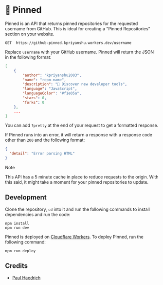 # 📌 Pinned

Pinned is an API that returns pinned repositories for the requested username from GitHub. This is ideal for creating a "Pinned Repositories" section on your website.

```http
GET  https://github-pinned.kpriyanshu.workers.dev/username
```

Replace `username` with your GitHub username. Pinned will return the JSON in the following format:

```json
[
    {
        "author": "kpriyanshu2003",
        "name": "repo-name",
        "description": "🧰 Discover new developer tools",
        "language": "JavaScript",
        "languageColor": "#f1e05a",
        "stars": 0,
        "forks": 0
    },
    ...
]
```

You can add `?pretty` at the end of your request to get a formatted response.

If Pinned runs into an error, it will return a response with a response code other than `200` and the following format:

```json
{
  "detail": "Error parsing HTML"
}
```

> [!NOTE]  
> This API has a 5 minute cache in place to reduce requests to the origin. With this said, it might take a moment for your pinned repositories to update.

## Development

Clone the repository, `cd` into it and run the following commands to install dependencies and run the code:

```
npm install
npm run dev
```

Pinned is deployed on [Cloudflare Workers](https://workers.cloudflare.com/). To deploy Pinned, run the following command:

```
npm run deploy
```

## Credits

- [Paul Haedrich](https://github.com/berrysauce)
